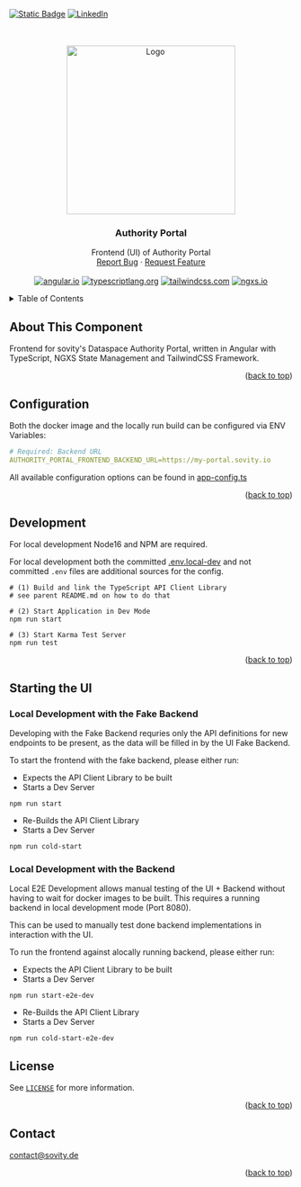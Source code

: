 <!-- Improved compatibility of back to top link: See: https://github.com/othneildrew/Best-README-Template/pull/73 -->

<a name="readme-top"></a>

<!-- PROJECT SHIELDS -->


[![Static Badge][webpage-shield]][webpage-url]
[![LinkedIn][linkedin-shield]][linkedin-url]

<!-- PROJECT LOGO -->
<br />
<br />

<div align="center">
<a href="https://github.com/sovity/authority-portal">
<img src="https://raw.githubusercontent.com/sovity/edc-ui/main/src/assets/images/sovity_logo.svg" alt="Logo" width="300">
</a>

<h3 align="center">Authority Portal</h3>

  <p align="center">
    Frontend (UI) of Authority Portal
    <br />
    <a href="https://github.com/sovity/authority-portal/issues">Report Bug</a>
    ·
    <a href="https://github.com/sovity/authority-portal/issues">Request Feature</a>
    <br />
    <br />
    <a href="https://angular.io"><img src="https://img.shields.io/badge/Angular-DD0031?style=for-the-badge&logo=angular&logoColor=white" alt="angular.io" /></a>
    <a href="https://www.typescriptlang.org/"><img src="https://img.shields.io/badge/TypeScript-3178c6?style=for-the-badge&logo=typescript&logoColor=white" alt="typescriptlang.org"></a>
    <a href="https://tailwindcss.com/"><img src="https://img.shields.io/badge/TailwindCSS-00AAEE?style=for-the-badge&logo=tailwindcss&logoColor=white" alt="tailwindcss.com"></a>
    <a href="https://www.ngxs.io/"><img src="https://img.shields.io/badge/NGXS-1d00ff?style=for-the-badge&logo=ngxs&logoColor=white" alt="ngxs.io"></a>
  </p>

</div>

<!-- TABLE OF CONTENTS -->
<details>
  <summary>Table of Contents</summary>
  <ol>
    <li><a href="#about-the-project">About The Project</a></li>
    <li><a href="#compatibility">Compatibility</a></li>
    <li><a href="#getting-started">Getting Started</a></li>
    <li><a href="#configuration">Configuration</a></li>
    <li><a href="#running-dev-mode">Running dev mode</a></li>
    <li><a href="#build-docker-image">Build docker image</a></li>
    <li><a href="#contributing">Contributing</a></li>
    <li><a href="#license">License</a></li>
    <li><a href="#contact">Contact</a></li>
  </ol>
</details>

## About This Component

Frontend for sovity's Dataspace Authority Portal, written in Angular with TypeScript, NGXS State Management and TailwindCSS Framework.

<p align="right">(<a href="#readme-top">back to top</a>)

## Configuration

Both the docker image and the locally run build can be configured via ENV
Variables:

```yaml
# Required: Backend URL
AUTHORITY_PORTAL_FRONTEND_BACKEND_URL=https://my-portal.sovity.io
```

All available configuration options can be found in
[app-config.ts](src/app/core/config/app-config.ts)

<p align="right">(<a href="#readme-top">back to top</a>)</p>

## Development

For local development Node16 and NPM are required.

For local development both the committed [.env.local-dev](.env.local-dev) and
not committed `.env` files are additional sources for the config.

```shell
# (1) Build and link the TypeScript API Client Library
# see parent README.md on how to do that

# (2) Start Application in Dev Mode
npm run start

# (3) Start Karma Test Server
npm run test
```

<p align="right">(<a href="#readme-top">back to top</a>)</p>

## Starting the UI

### Local Development with the Fake Backend

Developing with the Fake Backend requries only the API definitions for new
endpoints to be present, as the data will be filled in by the UI Fake Backend.

To start the frontend with the fake backend, please either run:

- Expects the API Client Library to be built
- Starts a Dev Server

```shell
npm run start
```

- Re-Builds the API Client Library
- Starts a Dev Server

```shell
npm run cold-start
```

### Local Development with the Backend

Local E2E Development allows manual testing of the UI + Backend without having
to wait for docker images to be built. This requires a running backend in local
development mode (Port 8080).

This can be used to manually test done backend implementations in interaction
with the UI.

To run the frontend against alocally running backend, please either run:

- Expects the API Client Library to be built
- Starts a Dev Server

```shell
npm run start-e2e-dev
```

- Re-Builds the API Client Library
- Starts a Dev Server

```shell
npm run cold-start-e2e-dev
```

## License

See [`LICENSE`](./LICENSE) for more information.

<p align="right">(<a href="#readme-top">back to top</a>)</p>

## Contact

contact@sovity.de

<p align="right">(<a href="#readme-top">back to top</a>)</p>

<!-- MARKDOWN LINKS & IMAGES -->


[webpage-shield]: https://img.shields.io/badge/Sovity-black.svg?style=for-the-badge&colorB=09254d
[webpage-url]: https://www.sovity.de

[linkedin-shield]:
  https://img.shields.io/badge/-LinkedIn-black.svg?style=for-the-badge&logo=linkedin&colorB=0a66c2
[linkedin-url]: https://www.linkedin.com/company/sovity